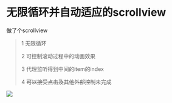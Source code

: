 # 无限循环并自动适应的scrollview
做了个scrollview
>1   无限循环
>
>2  可控制滚动过程中的动画效果
>
>3 代理监听得到中间的item的index
>
>4 ~~可以接受点击及其他外部控制~~未完成


![ ](http://upload-images.jianshu.io/upload_images/951898-eac359a893c739b6.gif?imageMogr2/auto-orient/strip)
